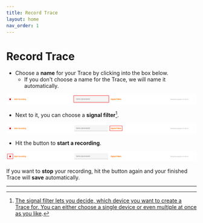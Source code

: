 ```yaml
---
title: Record Trace
layout: home
nav_order: 1
---
```


# Record Trace

* Choose a **name** for your Trace by clicking into the box below.
    * If you don't choose a name for the Trace, we will name it automatically.

![recordBar.png](assets/helpImages/RecordTrace/recordBarName.png)

* Next to it, you can choose a **signal filter**[^1].

![recordBarFilter.png](assets/helpImages/RecordTrace/recordBarFilter.png)

* Hit the button to **start a recording**.

![recordBarButton.png](assets/helpImages/RecordTrace/recordBarButton.png)

If you want to **stop** your recording, hit the button again and your finished Trace will **save** automatically.

----
[^1]:[The signal filter lets you decide, which device you want to create a Trace for. You can either choose a single device or even multiple at once as you like]().
